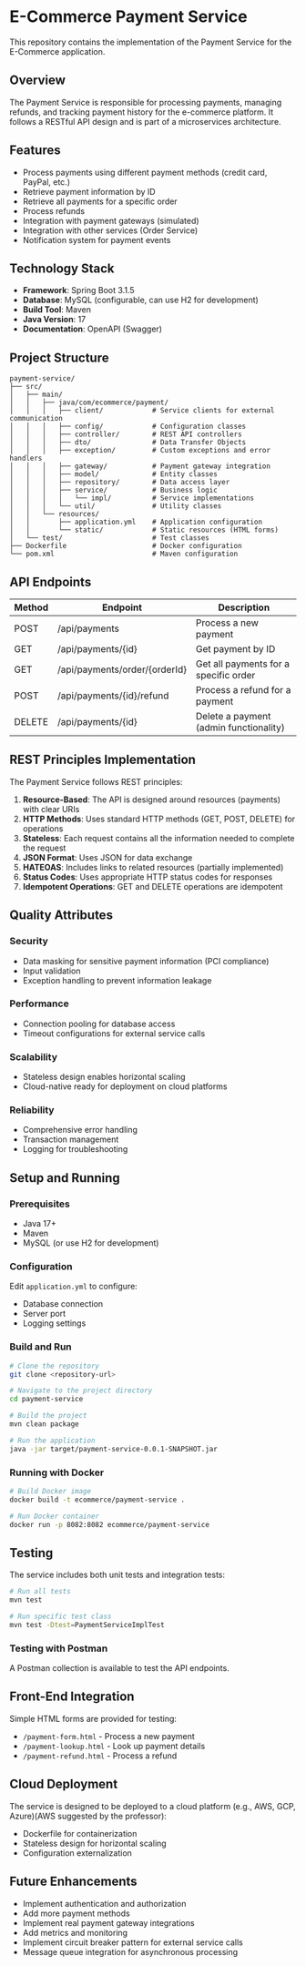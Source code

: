 # E-Commerce Payment Service

This repository contains the implementation of the Payment Service for the E-Commerce application.

## Overview

The Payment Service is responsible for processing payments, managing refunds, and tracking payment history for the e-commerce platform. It follows a RESTful API design and is part of a microservices architecture.

## Features

- Process payments using different payment methods (credit card, PayPal, etc.)
- Retrieve payment information by ID
- Retrieve all payments for a specific order
- Process refunds
- Integration with payment gateways (simulated)
- Integration with other services (Order Service)
- Notification system for payment events

## Technology Stack

- **Framework**: Spring Boot 3.1.5
- **Database**: MySQL (configurable, can use H2 for development)
- **Build Tool**: Maven
- **Java Version**: 17
- **Documentation**: OpenAPI (Swagger)

## Project Structure

```
payment-service/
├── src/
│   ├── main/
│   │   ├── java/com/ecommerce/payment/
│   │   │   ├── client/            # Service clients for external communication
│   │   │   ├── config/            # Configuration classes
│   │   │   ├── controller/        # REST API controllers
│   │   │   ├── dto/               # Data Transfer Objects
│   │   │   ├── exception/         # Custom exceptions and error handlers
│   │   │   ├── gateway/           # Payment gateway integration
│   │   │   ├── model/             # Entity classes
│   │   │   ├── repository/        # Data access layer
│   │   │   ├── service/           # Business logic
│   │   │   │   └── impl/          # Service implementations
│   │   │   └── util/              # Utility classes
│   │   └── resources/
│   │       ├── application.yml    # Application configuration
│   │       └── static/            # Static resources (HTML forms)
│   └── test/                      # Test classes
├── Dockerfile                     # Docker configuration
└── pom.xml                        # Maven configuration
```

## API Endpoints

| Method | Endpoint                       | Description                               |
|--------|--------------------------------|-------------------------------------------|
| POST   | /api/payments                  | Process a new payment                     |
| GET    | /api/payments/{id}             | Get payment by ID                         |
| GET    | /api/payments/order/{orderId}  | Get all payments for a specific order     |
| POST   | /api/payments/{id}/refund      | Process a refund for a payment            |
| DELETE | /api/payments/{id}             | Delete a payment (admin functionality)    |

## REST Principles Implementation

The Payment Service follows REST principles:

1. **Resource-Based**: The API is designed around resources (payments) with clear URIs
2. **HTTP Methods**: Uses standard HTTP methods (GET, POST, DELETE) for operations
3. **Stateless**: Each request contains all the information needed to complete the request
4. **JSON Format**: Uses JSON for data exchange
5. **HATEOAS**: Includes links to related resources (partially implemented)
6. **Status Codes**: Uses appropriate HTTP status codes for responses
7. **Idempotent Operations**: GET and DELETE operations are idempotent

## Quality Attributes

### Security
- Data masking for sensitive payment information (PCI compliance)
- Input validation
- Exception handling to prevent information leakage

### Performance
- Connection pooling for database access
- Timeout configurations for external service calls

### Scalability
- Stateless design enables horizontal scaling
- Cloud-native ready for deployment on cloud platforms

### Reliability
- Comprehensive error handling
- Transaction management
- Logging for troubleshooting

## Setup and Running

### Prerequisites
- Java 17+
- Maven
- MySQL (or use H2 for development)

### Configuration
Edit `application.yml` to configure:
- Database connection
- Server port
- Logging settings

### Build and Run

```bash
# Clone the repository
git clone <repository-url>

# Navigate to the project directory
cd payment-service

# Build the project
mvn clean package

# Run the application
java -jar target/payment-service-0.0.1-SNAPSHOT.jar
```

### Running with Docker

```bash
# Build Docker image
docker build -t ecommerce/payment-service .

# Run Docker container
docker run -p 8082:8082 ecommerce/payment-service
```

## Testing

The service includes both unit tests and integration tests:

```bash
# Run all tests
mvn test

# Run specific test class
mvn test -Dtest=PaymentServiceImplTest
```

### Testing with Postman
A Postman collection is available to test the API endpoints.

## Front-End Integration

Simple HTML forms are provided for testing:
- `/payment-form.html` - Process a new payment
- `/payment-lookup.html` - Look up payment details
- `/payment-refund.html` - Process a refund

## Cloud Deployment

The service is designed to be deployed to a cloud platform (e.g., AWS, GCP, Azure)(AWS suggested by the professor):
- Dockerfile for containerization
- Stateless design for horizontal scaling
- Configuration externalization

## Future Enhancements

- Implement authentication and authorization
- Add more payment methods
- Implement real payment gateway integrations
- Add metrics and monitoring
- Implement circuit breaker pattern for external service calls
- Message queue integration for asynchronous processing



